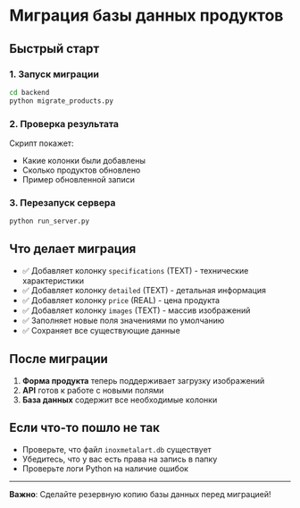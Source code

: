 # Миграция базы данных продуктов

## Быстрый старт

### 1. Запуск миграции
```bash
cd backend
python migrate_products.py
```

### 2. Проверка результата
Скрипт покажет:
- Какие колонки были добавлены
- Сколько продуктов обновлено
- Пример обновленной записи

### 3. Перезапуск сервера
```bash
python run_server.py
```

## Что делает миграция

- ✅ Добавляет колонку `specifications` (TEXT) - технические характеристики
- ✅ Добавляет колонку `detailed` (TEXT) - детальная информация  
- ✅ Добавляет колонку `price` (REAL) - цена продукта
- ✅ Добавляет колонку `images` (TEXT) - массив изображений
- ✅ Заполняет новые поля значениями по умолчанию
- ✅ Сохраняет все существующие данные

## После миграции

1. **Форма продукта** теперь поддерживает загрузку изображений
2. **API** готов к работе с новыми полями
3. **База данных** содержит все необходимые колонки

## Если что-то пошло не так

- Проверьте, что файл `inoxmetalart.db` существует
- Убедитесь, что у вас есть права на запись в папку
- Проверьте логи Python на наличие ошибок

---

**Важно**: Сделайте резервную копию базы данных перед миграцией!


